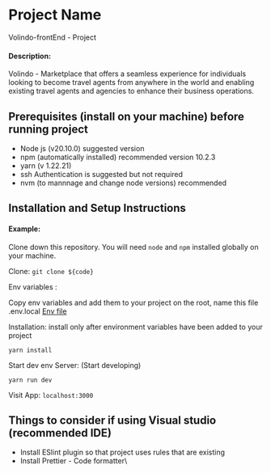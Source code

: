 # Project Name

Volindo-frontEnd - Project

#### Description:

Volindo - Marketplace that offers a seamless experience for individuals looking to become travel agents from anywhere in the world and enabling existing travel agents and agencies to enhance their business operations.

## Prerequisites (install on your machine) before running project

- Node js (v20.10.0) suggested version
- npm (automatically installed) recommended version 10.2.3
- yarn (v 1.22.21)
- ssh Authentication is suggested but not required
- nvm (to mannnage and change node versions) recommended

## Installation and Setup Instructions

#### Example:

Clone down this repository. You will need `node` and `npm` installed globally on your machine.

Clone:
`git clone ${code}`

Env variables :

Copy env variables and add them to your project on the root, name this file .env.local
[Env file](https://volindo.atlassian.net/wiki/spaces/TD/pages/59113473/.env.local+file)

Installation:
install only after environment variables have been added to your project

`yarn install`

Start dev env Server: (Start developing)

`yarn run dev`

Visit App:
`localhost:3000`

## Things to consider if using Visual studio (recommended IDE)

- Install ESlint plugin so that project uses rules that are existing
- Install Prettier - Code formatter\
